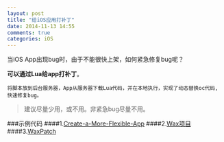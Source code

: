 ```yaml
---
layout: post
title: "给iOS应用打补丁"
date: 2014-11-13 14:55
comments: true
categories: iOS
---
```


当iOS App出现bug时，由于不能很快上架，如何紧急修复bug呢？

**可以通过Lua给app打补丁**。
    
    将脚本放到后台服务器，App从服务器下载Lua代码，并在本地执行，实现了动态替换oc代码,快速修复bug。
    
>建议尽量少用，或不用。非紧急bug尽量不用。
   
###示例代码
####1.[Create-a-More-Flexible-App](https://github.com/mmin18/Create-a-More-Flexible-App)
####2.[Wax项目](http://github.com/probablycorey/wax)
####3.[WaxPatch](https://github.com/mmin18/WaxPatch)